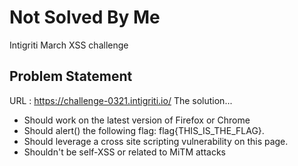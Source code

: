
# Not Solved By Me
Intigriti March XSS challenge

Problem Statement
----------------------
URL : https://challenge-0321.intigriti.io/
The solution...
  - Should work on the latest version of Firefox or Chrome
  - Should alert() the following flag: flag{THIS_IS_THE_FLAG}.
  - Should leverage a cross site scripting vulnerability on this page.
  - Shouldn't be self-XSS or related to MiTM attacks
 
